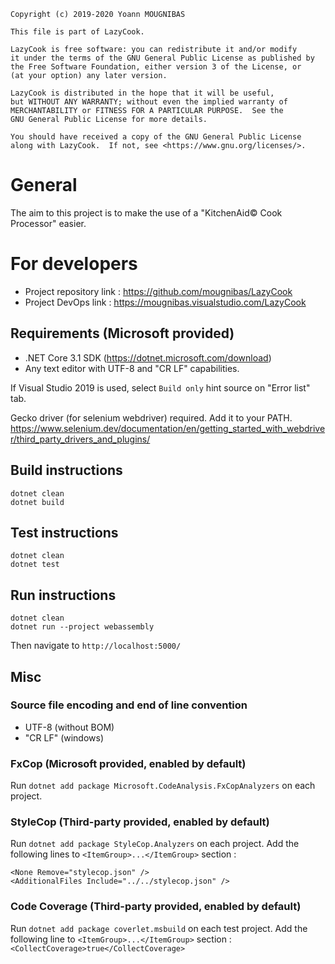 ```
Copyright (c) 2019-2020 Yoann MOUGNIBAS

This file is part of LazyCook.

LazyCook is free software: you can redistribute it and/or modify
it under the terms of the GNU General Public License as published by
the Free Software Foundation, either version 3 of the License, or
(at your option) any later version.

LazyCook is distributed in the hope that it will be useful,
but WITHOUT ANY WARRANTY; without even the implied warranty of
MERCHANTABILITY or FITNESS FOR A PARTICULAR PURPOSE.  See the
GNU General Public License for more details.

You should have received a copy of the GNU General Public License
along with LazyCook.  If not, see <https://www.gnu.org/licenses/>.
```
# General

The aim to this project is to make the use of a "KitchenAid© Cook Processor" easier.

# For developers

* Project repository link : https://github.com/mougnibas/LazyCook
* Project DevOps link : https://mougnibas.visualstudio.com/LazyCook

## Requirements (Microsoft provided)

* .NET Core 3.1 SDK (https://dotnet.microsoft.com/download)
* Any text editor with UTF-8 and "CR LF" capabilities.

If Visual Studio 2019 is used, select `Build only` hint source on "Error list" tab.

Gecko driver (for selenium webdriver) required.
Add it to your PATH.
https://www.selenium.dev/documentation/en/getting_started_with_webdriver/third_party_drivers_and_plugins/

## Build instructions

```
dotnet clean
dotnet build
```

## Test instructions

```
dotnet clean
dotnet test
```

## Run instructions

```
dotnet clean
dotnet run --project webassembly
```

Then navigate to `http://localhost:5000/`

## Misc

### Source file encoding and end of line convention

* UTF-8 (without BOM)
* "CR LF" (windows)

### FxCop (Microsoft provided, enabled by default)

Run `dotnet add package Microsoft.CodeAnalysis.FxCopAnalyzers` on each project.

### StyleCop (Third-party provided, enabled by default)

Run `dotnet add package StyleCop.Analyzers` on each project.
Add the following lines to `<ItemGroup>...</ItemGroup>` section :

```
<None Remove="stylecop.json" />
<AdditionalFiles Include="../../stylecop.json" />
```

### Code Coverage (Third-party provided, enabled by default)

Run `dotnet add package coverlet.msbuild` on each test project.
Add the following line to `<ItemGroup>...</ItemGroup>` section : `<CollectCoverage>true</CollectCoverage>`
